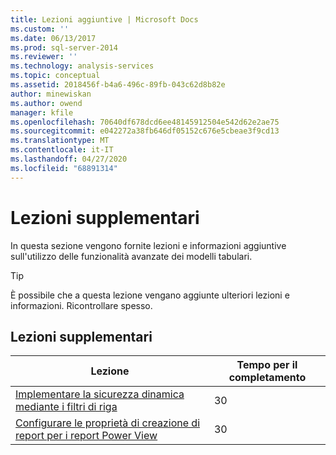 ```yaml
---
title: Lezioni aggiuntive | Microsoft Docs
ms.custom: ''
ms.date: 06/13/2017
ms.prod: sql-server-2014
ms.reviewer: ''
ms.technology: analysis-services
ms.topic: conceptual
ms.assetid: 2018456f-b4a6-496c-89fb-043c62d8b82e
author: minewiskan
ms.author: owend
manager: kfile
ms.openlocfilehash: 70640df678dcd6ee48145912504e542d62e2ae75
ms.sourcegitcommit: e042272a38fb646df05152c676e5cbeae3f9cd13
ms.translationtype: MT
ms.contentlocale: it-IT
ms.lasthandoff: 04/27/2020
ms.locfileid: "68891314"
---
```

# <a name="supplemental-lessons"></a>Lezioni supplementari
  In questa sezione vengono fornite lezioni e informazioni aggiuntive sull'utilizzo delle funzionalità avanzate dei modelli tabulari.  
  
> [!TIP]  
>  È possibile che a questa lezione vengano aggiunte ulteriori lezioni e informazioni. Ricontrollare spesso.  
  
## <a name="supplemental-lessons"></a>Lezioni supplementari  
  
|Lezione|Tempo per il completamento|  
|------------|----------------------|  
|[Implementare la sicurezza dinamica mediante i filtri di riga](../../2014/tutorials/implement-dynamic-security-by-using-row-filters.md)|30|  
|[Configurare le proprietà di creazione di report per i report Power View](../analysis-services/supplemental-lesson-configure-reporting-properties-for-power-view-reports.md)|30|  
  
  
